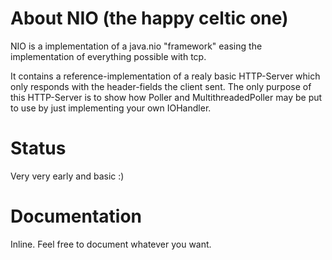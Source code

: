 About NIO (the happy celtic one)
===============

NIO is a implementation of a java.nio "framework" easing the implementation of everything possible with tcp.

It contains a reference-implementation of a realy basic HTTP-Server which only responds with the header-fields the client sent.
The only purpose of this HTTP-Server is to show how Poller and MultithreadedPoller may be put to use by just implementing your own IOHandler.

Status
===============

Very very early and basic :)

Documentation
===============
Inline. Feel free to document whatever you want.